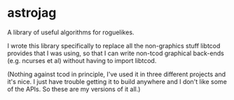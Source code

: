# astrojag

A library of useful algorithms for roguelikes.

I wrote this library specifically to replace all the non-graphics stuff libtcod provides that I was using, so that I can write non-tcod graphical back-ends (e.g. ncurses et al) without having to import libtcod.

(Nothing against tcod in principle, I've used it in three different projects and it's nice. I just have trouble getting it to build anywhere and I don't like some of the APIs. So these are my versions of it all.)
